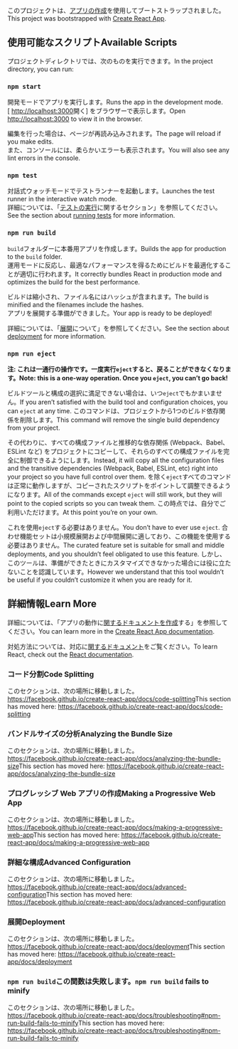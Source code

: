 <span data-ttu-id="b1778-101">このプロジェクトは、[アプリの作成](https://github.com/facebook/create-react-app)を使用してブートストラップされました。</span><span class="sxs-lookup"><span data-stu-id="b1778-101">This project was bootstrapped with [Create React App](https://github.com/facebook/create-react-app).</span></span>

## <a name="available-scripts"></a><span data-ttu-id="b1778-102">使用可能なスクリプト</span><span class="sxs-lookup"><span data-stu-id="b1778-102">Available Scripts</span></span>

<span data-ttu-id="b1778-103">プロジェクトディレクトリでは、次のものを実行できます。</span><span class="sxs-lookup"><span data-stu-id="b1778-103">In the project directory, you can run:</span></span>

### `npm start`

<span data-ttu-id="b1778-104">開発モードでアプリを実行します。</span><span class="sxs-lookup"><span data-stu-id="b1778-104">Runs the app in the development mode.</span></span><br />
<span data-ttu-id="b1778-105">[ [http://localhost:3000](http://localhost:3000)開く] をブラウザーで表示します。</span><span class="sxs-lookup"><span data-stu-id="b1778-105">Open [http://localhost:3000](http://localhost:3000) to view it in the browser.</span></span>

<span data-ttu-id="b1778-106">編集を行った場合は、ページが再読み込みされます。</span><span class="sxs-lookup"><span data-stu-id="b1778-106">The page will reload if you make edits.</span></span><br />
<span data-ttu-id="b1778-107">また、コンソールには、柔らかいエラーも表示されます。</span><span class="sxs-lookup"><span data-stu-id="b1778-107">You will also see any lint errors in the console.</span></span>

### `npm test`

<span data-ttu-id="b1778-108">対話式ウォッチモードでテストランナーを起動します。</span><span class="sxs-lookup"><span data-stu-id="b1778-108">Launches the test runner in the interactive watch mode.</span></span><br />
<span data-ttu-id="b1778-109">詳細については、「[テストの実行](https://facebook.github.io/create-react-app/docs/running-tests)に関するセクション」を参照してください。</span><span class="sxs-lookup"><span data-stu-id="b1778-109">See the section about [running tests](https://facebook.github.io/create-react-app/docs/running-tests) for more information.</span></span>

### `npm run build`

<span data-ttu-id="b1778-110">`build`フォルダーに本番用アプリを作成します。</span><span class="sxs-lookup"><span data-stu-id="b1778-110">Builds the app for production to the `build` folder.</span></span><br />
<span data-ttu-id="b1778-111">運用モードに反応し、最適なパフォーマンスを得るためにビルドを最適化することが適切に行われます。</span><span class="sxs-lookup"><span data-stu-id="b1778-111">It correctly bundles React in production mode and optimizes the build for the best performance.</span></span>

<span data-ttu-id="b1778-112">ビルドは縮小され、ファイル名にはハッシュが含まれます。</span><span class="sxs-lookup"><span data-stu-id="b1778-112">The build is minified and the filenames include the hashes.</span></span><br />
<span data-ttu-id="b1778-113">アプリを展開する準備ができました。</span><span class="sxs-lookup"><span data-stu-id="b1778-113">Your app is ready to be deployed!</span></span>

<span data-ttu-id="b1778-114">詳細については、「[展開](https://facebook.github.io/create-react-app/docs/deployment)について」を参照してください。</span><span class="sxs-lookup"><span data-stu-id="b1778-114">See the section about [deployment](https://facebook.github.io/create-react-app/docs/deployment) for more information.</span></span>

### `npm run eject`

<span data-ttu-id="b1778-115">**注: これは一通行の操作です。一度実行`eject`すると、戻ることができなくなります。**</span><span class="sxs-lookup"><span data-stu-id="b1778-115">**Note: this is a one-way operation. Once you `eject`, you can’t go back!**</span></span>

<span data-ttu-id="b1778-116">ビルドツールと構成の選択に満足できない場合は、いつ`eject`でもかまいません。</span><span class="sxs-lookup"><span data-stu-id="b1778-116">If you aren’t satisfied with the build tool and configuration choices, you can `eject` at any time.</span></span> <span data-ttu-id="b1778-117">このコマンドは、プロジェクトから1つのビルド依存関係を削除します。</span><span class="sxs-lookup"><span data-stu-id="b1778-117">This command will remove the single build dependency from your project.</span></span>

<span data-ttu-id="b1778-118">その代わりに、すべての構成ファイルと推移的な依存関係 (Webpack、Babel、ESLint など) をプロジェクトにコピーして、それらのすべての構成ファイルを完全に制御できるようにします。</span><span class="sxs-lookup"><span data-stu-id="b1778-118">Instead, it will copy all the configuration files and the transitive dependencies (Webpack, Babel, ESLint, etc) right into your project so you have full control over them.</span></span> <span data-ttu-id="b1778-119">を除く`eject`すべてのコマンドは正常に動作しますが、コピーされたスクリプトをポイントして調整できるようになります。</span><span class="sxs-lookup"><span data-stu-id="b1778-119">All of the commands except `eject` will still work, but they will point to the copied scripts so you can tweak them.</span></span> <span data-ttu-id="b1778-120">この時点では、自分でご利用いただけます。</span><span class="sxs-lookup"><span data-stu-id="b1778-120">At this point you’re on your own.</span></span>

<span data-ttu-id="b1778-121">これを使用`eject`する必要はありません。</span><span class="sxs-lookup"><span data-stu-id="b1778-121">You don’t have to ever use `eject`.</span></span> <span data-ttu-id="b1778-122">合わせ機能セットは小規模展開および中間展開に適しており、この機能を使用する必要はありません。</span><span class="sxs-lookup"><span data-stu-id="b1778-122">The curated feature set is suitable for small and middle deployments, and you shouldn’t feel obligated to use this feature.</span></span> <span data-ttu-id="b1778-123">しかし、このツールは、準備ができたときにカスタマイズできなかった場合には役に立たないことを認識しています。</span><span class="sxs-lookup"><span data-stu-id="b1778-123">However we understand that this tool wouldn’t be useful if you couldn’t customize it when you are ready for it.</span></span>

## <a name="learn-more"></a><span data-ttu-id="b1778-124">詳細情報</span><span class="sxs-lookup"><span data-stu-id="b1778-124">Learn More</span></span>

<span data-ttu-id="b1778-125">詳細については、「アプリの動作に[関するドキュメントを作成](https://facebook.github.io/create-react-app/docs/getting-started)する」を参照してください。</span><span class="sxs-lookup"><span data-stu-id="b1778-125">You can learn more in the [Create React App documentation](https://facebook.github.io/create-react-app/docs/getting-started).</span></span>

<span data-ttu-id="b1778-126">対処方法については、対応に[関するドキュメント](https://reactjs.org/)をご覧ください。</span><span class="sxs-lookup"><span data-stu-id="b1778-126">To learn React, check out the [React documentation](https://reactjs.org/).</span></span>

### <a name="code-splitting"></a><span data-ttu-id="b1778-127">コード分割</span><span class="sxs-lookup"><span data-stu-id="b1778-127">Code Splitting</span></span>

<span data-ttu-id="b1778-128">このセクションは、次の場所に移動しました。https://facebook.github.io/create-react-app/docs/code-splitting</span><span class="sxs-lookup"><span data-stu-id="b1778-128">This section has moved here: https://facebook.github.io/create-react-app/docs/code-splitting</span></span>

### <a name="analyzing-the-bundle-size"></a><span data-ttu-id="b1778-129">バンドルサイズの分析</span><span class="sxs-lookup"><span data-stu-id="b1778-129">Analyzing the Bundle Size</span></span>

<span data-ttu-id="b1778-130">このセクションは、次の場所に移動しました。https://facebook.github.io/create-react-app/docs/analyzing-the-bundle-size</span><span class="sxs-lookup"><span data-stu-id="b1778-130">This section has moved here: https://facebook.github.io/create-react-app/docs/analyzing-the-bundle-size</span></span>

### <a name="making-a-progressive-web-app"></a><span data-ttu-id="b1778-131">プログレッシブ Web アプリの作成</span><span class="sxs-lookup"><span data-stu-id="b1778-131">Making a Progressive Web App</span></span>

<span data-ttu-id="b1778-132">このセクションは、次の場所に移動しました。https://facebook.github.io/create-react-app/docs/making-a-progressive-web-app</span><span class="sxs-lookup"><span data-stu-id="b1778-132">This section has moved here: https://facebook.github.io/create-react-app/docs/making-a-progressive-web-app</span></span>

### <a name="advanced-configuration"></a><span data-ttu-id="b1778-133">詳細な構成</span><span class="sxs-lookup"><span data-stu-id="b1778-133">Advanced Configuration</span></span>

<span data-ttu-id="b1778-134">このセクションは、次の場所に移動しました。https://facebook.github.io/create-react-app/docs/advanced-configuration</span><span class="sxs-lookup"><span data-stu-id="b1778-134">This section has moved here: https://facebook.github.io/create-react-app/docs/advanced-configuration</span></span>

### <a name="deployment"></a><span data-ttu-id="b1778-135">展開</span><span class="sxs-lookup"><span data-stu-id="b1778-135">Deployment</span></span>

<span data-ttu-id="b1778-136">このセクションは、次の場所に移動しました。https://facebook.github.io/create-react-app/docs/deployment</span><span class="sxs-lookup"><span data-stu-id="b1778-136">This section has moved here: https://facebook.github.io/create-react-app/docs/deployment</span></span>

### <a name="npm-run-build-fails-to-minify"></a><span data-ttu-id="b1778-137">`npm run build`この関数は失敗します。</span><span class="sxs-lookup"><span data-stu-id="b1778-137">`npm run build` fails to minify</span></span>

<span data-ttu-id="b1778-138">このセクションは、次の場所に移動しました。https://facebook.github.io/create-react-app/docs/troubleshooting#npm-run-build-fails-to-minify</span><span class="sxs-lookup"><span data-stu-id="b1778-138">This section has moved here: https://facebook.github.io/create-react-app/docs/troubleshooting#npm-run-build-fails-to-minify</span></span>
